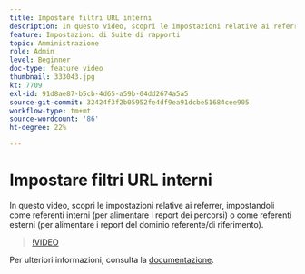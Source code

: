 ```yaml
---
title: Impostare filtri URL interni
description: In questo video, scopri le impostazioni relative ai referrer, impostandoli come referenti interni (per alimentare i report dei percorsi) o come referenti esterni (per alimentare i report del dominio referente/di riferimento).
feature: Impostazioni di Suite di rapporti
topic: Amministrazione
role: Admin
level: Beginner
doc-type: feature video
thumbnail: 333043.jpg
kt: 7709
exl-id: 91d8ae87-b5cb-4d65-a59b-04dd2674a5a5
source-git-commit: 32424f3f2b05952fe4df9ea91dcbe51684cee905
workflow-type: tm+mt
source-wordcount: '86'
ht-degree: 22%

---
```


# Impostare filtri URL interni

In questo video, scopri le impostazioni relative ai referrer, impostandoli come referenti interni (per alimentare i report dei percorsi) o come referenti esterni (per alimentare i report del dominio referente/di riferimento).

>[!VIDEO](https://video.tv.adobe.com/v/333043/?quality=12&learn=on)

Per ulteriori informazioni, consulta la [documentazione](https://experienceleague.adobe.com/docs/analytics/admin/admin-tools/internal-url-filter-admin.html).
